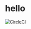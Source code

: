 # hello
[![CircleCI](https://dl.circleci.com/status-badge/img/gh/Kweeku/hello/tree/main.svg?style=svg)](https://dl.circleci.com/status-badge/redirect/gh/Kweeku/hello/tree/main)
